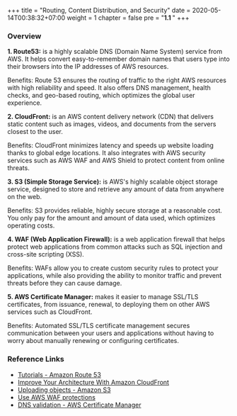 +++
title = "Routing, Content Distribution, and Security"
date = 2020-05-14T00:38:32+07:00
weight = 1
chapter = false
pre = "<b>1.1 </b>"
+++

### Overview

**1. Route53:** is a highly scalable DNS (Domain Name System) service from AWS. It helps convert easy-to-remember domain names that users type into their browsers into the IP addresses of AWS resources.

Benefits: Route 53 ensures the routing of traffic to the right AWS resources with high reliability and speed. It also offers DNS management, health checks, and geo-based routing, which optimizes the global user experience.

**2. CloudFront:** is an AWS content delivery network (CDN) that delivers static content such as images, videos, and documents from the servers closest to the user.

Benefits: CloudFront minimizes latency and speeds up website loading thanks to global edge locations. It also integrates with AWS security services such as AWS WAF and AWS Shield to protect content from online threats.

**3. S3 (Simple Storage Service):** is AWS's highly scalable object storage service, designed to store and retrieve any amount of data from anywhere on the web.

Benefits: S3 provides reliable, highly secure storage at a reasonable cost. You only pay for the amount and amount of data used, which optimizes operating costs.

**4. WAF (Web Application Firewall):** is a web application firewall that helps protect web applications from common attacks such as SQL injection and cross-site scripting (XSS).

Benefits: WAFs allow you to create custom security rules to protect your applications, while also providing the ability to monitor traffic and prevent threats before they can cause damage.

**5. AWS Certificate Manager:** makes it easier to manage SSL/TLS certificates, from issuance, renewal, to deploying them on other AWS services such as CloudFront.

Benefits: Automated SSL/TLS certificate management secures communication between your users and applications without having to worry about manually renewing or configuring certificates.

### Reference Links

- [Tutorials - Amazon Route 53](https://docs.aws.amazon.com/Route53/latest/DeveloperGuide/Tutorials.html)
- [Improve Your Architecture With Amazon CloudFront](https://catalog.us-east-1.prod.workshops.aws/workshops/4557215e-2a5c-4522-a69b-8d058aba088c/en-US/basic-configuration)
- [Uploading objects - Amazon S3](https://docs.aws.amazon.com/AmazonS3/latest/userguide/upload-objects.html)
- [Use AWS WAF protections](https://docs.aws.amazon.com/AmazonCloudFront/latest/DeveloperGuide/distribution-web-awswaf.html)
- [DNS validation - AWS Certificate Manager](https://docs.aws.amazon.com/acm/latest/userguide/dns-validation.html)
